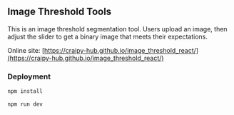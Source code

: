 ## Image Threshold Tools

This is an image threshold segmentation tool. Users upload an image, then adjust the slider to get a binary image that meets their expectations.

Online site: [https://craipy-hub.github.io/image_threshold_react/](https://craipy-hub.github.io/image_threshold_react/)

### Deployment

```bash
npm install
```

```bash
npm run dev
```
